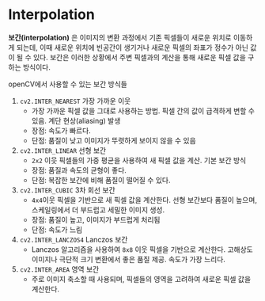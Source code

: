# Interpolation

**보간(interpolation)** 은 이미지의 변환 과정에서 기존 픽셀들이 새로운 위치로 이동하게 되는데, 이때 새로운 위치에 빈공간이 생기거나 새로운 픽셀의 좌표가 정수가 아닌 값이 될 수 있다. 보간은 이러한 상황에서 주변 픽셀과의 계산을 통해 새로운 픽셀 값을 구하는 방식이다.

openCV에서 사용할 수 있는 보간 방식들

1. `cv2.INTER_NEAREST` 가장 가까운 이웃
	- 가장 가까운 픽셀 값을 그대로 사용하는 방법. 픽셀 간의 값이 급격하게 변할 수 있음. 계단 현상(aliasing) 발생
	- 장점: 속도가 빠르다.
	- 단점: 품질이 낮고 이미지가 뚜렷하게 보이지 않을 수 있음
1. `cv2.INTER_LINEAR` 선형 보간
	- `2x2` 이웃 픽셀들의 가중 평균을 사용하여 새 픽셀 값을 계산. 기본 보간 방식
	- 장점: 품질과 속도의 균형이 좋다.
	- 단점: 복잡한 보간에 비해 품질이 떨어질 수 있다.
1. `cv2.INTER_CUBIC` 3차 회선 보간
	- `4x4`이웃 픽셀을 기반으로 새 픽셀 값을 계산한다. 선형 보간보다 품질이 높으며, 스케일링에서 더 부드럽고 세밀한 이미지 생성.
	- 장점: 품질이 높고, 이미지가 부드럽게 처리됨
	- 단점: 속도가 느림
1. `cv2.INTER_LANCZOS4` Lanczos 보간
	- Lanczos 알고리즘을 사용하여 `8x8` 이웃 픽셀을 기반으로 계산한다. 고해상도 이미지나 극단적 크기 변환에서 좋은 품질 제공. 속도가 가장 느리다.
2. `cv2.INTER_AREA` 영역 보간
	- 주로 이미지 축소할 때 사용되며, 픽셀들의 영역을 고려하여 새로운 픽셀 값을 계산한다.
